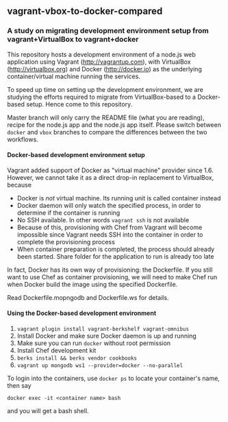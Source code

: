 ## vagrant-vbox-to-docker-compared

### A study on migrating development environment setup from vagrant+VirtualBox to vagrant+docker

This repository hosts a development environment of a node.js web application
using Vagrant (http://vagrantup.com), with VirtualBox (http://virtualbox.org)
and Docker (http://docker.io) as the underlying container/virtual machine
running the services.

To speed up time on setting up the development environment, we are studying the
efforts required to migrate from VirtualBox-based to a Docker-based setup. Hence
come to this repository.

Master branch will only carry the README file (what you are reading), recipe for
the node.js app and the node.js app itself. Please switch between `docker` and
`vbox` branches to compare the differences between the two workflows.

#### Docker-based development environment setup

Vagrant added support of Docker as "virtual machine" provider since 1.6. However,
we cannot take it as a direct drop-in replacement to VirtualBox, because

 * Docker is _not_ virtual machine. Its running unit is called container instead
 * Docker daemon will only watch the specified process, in order to determine if
 the container is running
 * No SSH available. In other words `vagrant ssh` is not available
 * Because of this, provisioning with Chef from Vagrant will become impossible since
 Vagrant needs SSH into the container in order to complete the provisioning process
 * When container preparation is completed, the process should already been started.
 Share folder for the application to run is already too late

In fact, Docker has its own way of provisioning: the Dockerfile. If you still want
to use Chef as container provisioning, we will need to make Chef run when Docker
build the image using the specified Dockerfile.

Read Dockerfile.mopngodb and Dockerfile.ws for details.

#### Using the Docker-based development environment

 1. `vagrant plugin install vagrant-berkshelf vagrant-omnibus`
 2. Install Docker and make sure Docker daemon is up and running
 3. Make sure you can run `docker` without root permission
 4. Install Chef development kit
 5. `berks install && berks vendor cookbooks`
 6. `vagrant up mongodb ws1 --provider=docker --no-parallel`

To login into the containers, use `docker ps` to locate your container's name,
then say

`docker exec -it <container name> bash`

and you will get a bash shell.
